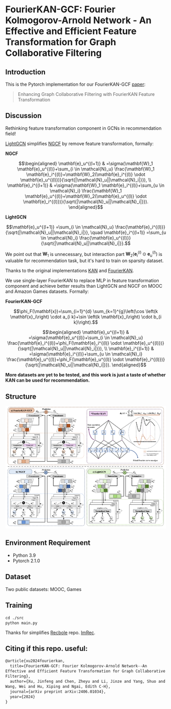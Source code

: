 # FourierKAN-GCF: Fourier Kolmogorov-Arnold Network - An Effective and Efficient Feature Transformation for Graph Collaborative Filtering

<!-- PROJECT LOGO -->

## Introduction

This is the Pytorch implementation for our FourierKAN-GCF [paper](https://arxiv.org/abs/2406.01034):

>Enhancing Graph Collaborative Filtering with FourierKAN Feature Transformation

## Discussion

Rethinking feature transformation component in GCNs in recommendation field!

[LightGCN](https://arxiv.org/pdf/2002.02126) simplifies [NGCF](https://arxiv.org/pdf/1905.08108) by remove feature transformation, formally:

**NGCF**
```math
\begin{aligned} \mathbf{e}_u^{(l+1)} & =\sigma(\mathbf{W}_1 \mathbf{e}_u^{(l)}+\sum_{i \in \mathcal{N}_u} \frac{\mathbf{W}_1 \mathbf{e}_i^{(l)}+\mathbf{W}_2(\mathbf{e}_i^{(l)} \odot \mathbf{e}_u^{(l)})}{\sqrt{|\mathcal{N}_u||\mathcal{N}_i|}}), \\ \mathbf{e}_i^{(l+1)} & =\sigma(\mathbf{W}_1 \mathbf{e}_i^{(l)}+\sum_{u \in \mathcal{N}_i} \frac{\mathbf{W}_1 \mathbf{e}_u^{(l)}+\mathbf{W}_2(\mathbf{e}_u^{(l)} \odot \mathbf{e}_i^{(l)})}{\sqrt{|\mathcal{N}_u||\mathcal{N}_i|}}).
\end{aligned}
```
**LightGCN**
```math
\mathbf{e}_u^{(l+1)} =\sum_{i \in \mathcal{N}_u} \frac{\mathbf{e}_i^{(l)}}{\sqrt{|\mathcal{N}_u||\mathcal{N}_i|}}, \quad \mathbf{e}_i^{(l+1)} =\sum_{u \in \mathcal{N}_i} \frac{\mathbf{e}_u^{(l)}}{\sqrt{|\mathcal{N}_u||\mathcal{N}_i|}}.
```
We point out that $\mathbf{W}_1$ is unnecessary, but interaction part $\mathbf{W}_2(\mathbf{e}_i^{(l)} \odot \mathbf{e}_u^{(l)})$ is valuable for recommendation task, but it's hard to train on sparsity dataset.

Thanks to the original implementations [KAN](https://github.com/KindXiaoming/pykan) and [FourierKAN](https://github.com/GistNoesis/FourierKAN).

We use single-layer FourierKAN to replace MLP in feature transformation component and achieve better results than LightGCN and NGCF on MOOC and Amazon Games datasets. Formally:

**FourierKAN-GCF**
```math
\phi_F(\mathbf{x})=\sum_{i=1}^{d} \sum_{k=1}^{g}\left(\cos \left(k \mathbf{x}_i\right) \cdot a_{i k}+\sin \left(k \mathbf{x}_i\right) \cdot b_{i k}\right).
```
```math
\begin{aligned} \mathbf{e}_u^{(l+1)} & =\sigma(\mathbf{e}_u^{(l)}+\sum_{i \in \mathcal{N}_u} \frac{\mathbf{e}_i^{(l)}+\phi_F(\mathbf{e}_i^{(l)} \odot \mathbf{e}_u^{(l)})}{\sqrt{|\mathcal{N}_u||\mathcal{N}_i|}}), \\ \mathbf{e}_i^{(l+1)} & =\sigma(\mathbf{e}_i^{(l)}+\sum_{u \in \mathcal{N}_i} \frac{\mathbf{e}_u^{(l)}+\phi_F(\mathbf{e}_u^{(l)} \odot \mathbf{e}_i^{(l)})}{\sqrt{|\mathcal{N}_u||\mathcal{N}_i|}}).
\end{aligned}
```

**More datasets are yet to be tested, and this work is just a taste of whether KAN can be used for recommendation.**

## Structure
<img src="image/overview.png"/>

## Environment Requirement

- Python 3.9
- Pytorch 2.1.0

## Dataset

Two public datasets: MOOC, Games

## Training
  ```
  cd ./src
  python main.py
  ```
Thanks for simplifies [Recbole](https://github.com/RUCAIBox/RecBole) repo. [ImRec](https://github.com/enoche/ImRec).

## Citing if this repo. useful:

```
@article{xu2024fourierkan,
  title={FourierKAN-GCF: Fourier Kolmogorov-Arnold Network--An Effective and Efficient Feature Transformation for Graph Collaborative Filtering},
  author={Xu, Jinfeng and Chen, Zheyu and Li, Jinze and Yang, Shuo and Wang, Wei and Hu, Xiping and Ngai, Edith C-H},
  journal={arXiv preprint arXiv:2406.01034},
  year={2024}
}
```


